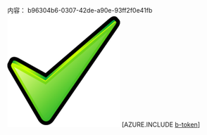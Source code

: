 内容： b96304b6-0307-42de-a90e-93ff2f0e41fb![图像](c8900be7-ff31-4e02-a2ad-9411ba7969a8.png)
[AZURE.INCLUDE [b-token](fc13f2c8-f0c9-4bcc-a780-df9bfe8fa086.md)]
